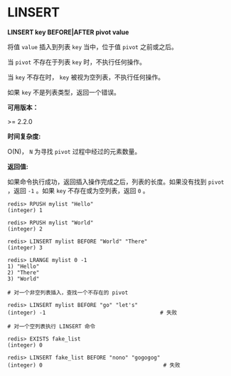 
# LINSERT

**LINSERT key BEFORE|AFTER pivot value**

将值 `value` 插入到列表 `key` 当中，位于值 `pivot` 之前或之后。

当 `pivot` 不存在于列表 `key` 时，不执行任何操作。

当 `key` 不存在时， `key` 被视为空列表，不执行任何操作。

如果 `key` 不是列表类型，返回一个错误。

**可用版本：**

&gt;= 2.2.0

**时间复杂度:**

O(N)， `N` 为寻找 `pivot` 过程中经过的元素数量。

**返回值:**

如果命令执行成功，返回插入操作完成之后，列表的长度。如果没有找到 `pivot` ，返回 `-1` 。如果 `key` 不存在或为空列表，返回 `0` 。

```
redis> RPUSH mylist "Hello"
(integer) 1

redis> RPUSH mylist "World"
(integer) 2

redis> LINSERT mylist BEFORE "World" "There"
(integer) 3

redis> LRANGE mylist 0 -1
1) "Hello"
2) "There"
3) "World"

# 对一个非空列表插入，查找一个不存在的 pivot

redis> LINSERT mylist BEFORE "go" "let's"
(integer) -1                                    # 失败

# 对一个空列表执行 LINSERT 命令

redis> EXISTS fake_list
(integer) 0

redis> LINSERT fake_list BEFORE "nono" "gogogog"
(integer) 0                                      # 失败

```
